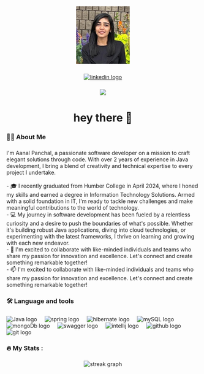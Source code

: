 <div align="center">
  <img height="150" src="images/profile.jpg"  />
</div>

###

<div align="center">
  <a href="https://www.linkedin.com/in/aanal-panchal"><img src="https://img.shields.io/static/v1?message=LinkedIn&logo=linkedin&label=&color=0077B5&logoColor=white&labelColor=&style=for-the-badge" height="25" alt="linkedin logo"  /></a>
</div>

###

<div align="center">
  <img src="https://visitor-badge.laobi.icu/badge?page_id=maurodesouza.maurodesouza&"  />
</div>

###

<h1 align="center">hey there 👋</h1>

###

<h3 align="left">👩‍💻  About Me</h3>

###

<p align="left">I'm Aanal Panchal, a passionate software developer on a mission to craft elegant solutions through code. With over 2 years of experience in Java development, I bring a blend of creativity and technical expertise to every project I undertake.
<br><br>- 🎓 I recently graduated from Humber College in April 2024, where I honed my skills and earned a degree in Information Technology Solutions. Armed with a solid foundation in IT, I'm ready to tackle new challenges and make meaningful contributions to the world of technology.<br>- 💻 My journey in software development has been fueled by a relentless curiosity and a desire to push the boundaries of what's possible. Whether it's building robust Java applications, diving into cloud technologies, or experimenting with the latest frameworks, I thrive on learning and growing with each new endeavor.
<br>- 🚀 I'm excited to collaborate with like-minded individuals and teams who share my passion for innovation and excellence. Let's connect and create something remarkable together! <br>- 📫 I'm excited to collaborate with like-minded individuals and teams who share my passion for innovation and excellence. Let's connect and create something remarkable together!</p>

###

<h3 align="left">🛠 Language and tools</h3>

###

<div align="left">
  <img src="https://cdn.jsdelivr.net/gh/devicons/devicon/icons/java/java-plain.svg" height="40" alt="Java logo"  />
  <img width="12" />
  <img src="https://cdn.jsdelivr.net/gh/devicons/devicon/icons/spring/spring-original.svg" height="40" alt="spring logo"  />
  <img width="12" />
  <img src="https://cdn.jsdelivr.net/npm/devicon@2.16.0/icons/hibernate/hibernate-plain-wordmark.svg" height="40" alt="hibernate logo"  />
  <img width="12" />
  <img src="https://cdn.jsdelivr.net/gh/devicons/devicon/icons/mysql/mysql-original-wordmark.svg" height="40" alt="mySQL logo"  />
  <img width="12" />
  <img src="https://cdn.jsdelivr.net/gh/devicons/devicon/icons/mongodb/mongodb-original-wordmark.svg" height="40" alt="mongoDb logo"  />
  <img width="12" />
  <img src="https://cdn.jsdelivr.net/gh/devicons/devicon/icons/swagger/swagger-original-wordmark.svg" height="40" alt="swagger logo"  />
  <img width="12" />
  <img src="https://cdn.jsdelivr.net/gh/devicons/devicon/icons/intellij/intellij-original.svg" height="40" alt="intellij logo"  />
  <img width="12" />
  <img src="https://cdn.jsdelivr.net/gh/devicons/devicon/icons/github/github-original.svg" height="40" alt="github logo"  />
  <img width="12" />
  <img src="https://cdn.jsdelivr.net/gh/devicons/devicon/icons/git/git-original.svg" height="40" alt="git logo"  />
</div>

###

<h3 align="left">🔥   My Stats :</h3>

###

<div align="center">
  <img src="https://streak-stats.demolab.com/?user=aanalpanchal&locale=en&mode=daily&theme=dark&hide_border=false&border_radius=5&order=3" height="220" alt="streak graph"  />
</div>

###